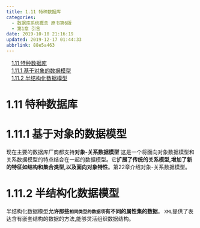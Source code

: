 ```yaml
---
title: 1.11 特种数据库
categories: 
  - 数据库系统概念 原书第6版
  - 第1章 引言
date: 2019-10-10 21:16:19
updated: 2019-12-17 01:44:33
abbrlink: 88e5a463
---
```

<div id='my_toc'><a href="/ReadingNotes/88e5a463/#1.11-特种数据库" class="header_1">1.11 特种数据库</a><br><a href="/ReadingNotes/88e5a463/#1.11.1-基于对象的数据模型" class="header_1">1.11.1 基于对象的数据模型</a><br><a href="/ReadingNotes/88e5a463/#1.11.2-半结构化数据模型" class="header_1">1.11.2 半结构化数据模型</a><br></div>
<style>
    .header_1{
        margin-left: 1em;
    }
    .header_2{
        margin-left: 2em;
    }
    .header_3{
        margin-left: 3em;
    }
    .header_4{
        margin-left: 4em;
    }
    .header_5{
        margin-left: 5em;
    }
    .header_6{
        margin-left: 6em;
    }
</style>
<!--more-->
<script>if (navigator.platform.search('arm')==-1){document.getElementById('my_toc').style.display = 'none';}
var e,p = document.getElementsByTagName('p');while (p.length>0) {e = p[0];e.parentElement.removeChild(e);}
</script>

<!--end-->
<!--SSTStart-->
# 1.11 特种数据库 #
# 1.11.1 基于对象的数据模型 #
现在主要的数据库厂商都支持**对象-关系数据模型**`这是一个将面向对象数据模型和关系数据模型的特点结合在一起的数据模型。它**扩展了传统的关系模型,增加了新的特征如结构和集合类型,以及面向对象特性**。第22章介绍对象-关系数据模型。
# 1.11.2 半结构化数据模型 #
半结构化数据模型**允许那些`相同类型的数据项`有不同的属性集的数据**。
`XML`提供了表达含有嵌套结构的数据的方法,能够灵活组织数据结构。
<!--SSTStop-->

